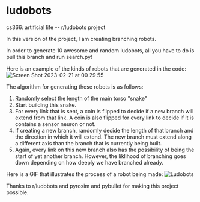 # ludobots
cs366: artificial life -- r/ludobots project

In this version of the project, I am creating branching robots. 

In order to generate 10 awesome and random ludobots, all you have to do is pull this branch and run search.py!

Here is an example of the kinds of robots that are generated in the code:
![Screen Shot 2023-02-21 at 00 29 55](https://user-images.githubusercontent.com/62350419/220265201-6d618bf9-3965-403b-88c9-70d9e0a84b62.png)

The algorithm for generating these robots is as follows:
1. Randomly select the length of the main torso "snake"
2. Start building this snake. 
3. For every link that is sent, a coin is flipped to decide if a new branch will extend from that link. A coin is also flipped for every link to decide if it is contains a sensor neuron or not.
4. If creating a new branch, randomly decide the length of that branch and the direction in which it will extend. The new branch must extend along a different axis than the branch that is currently being built. 
5. Again, every link on this new branch also has the possibility of being the start of yet another branch. However, the liklihood of branching goes down depending on how deeply we have branched already. 

Here is a GIF that illustrates the process of a robot being made:
![Ludobots](https://user-images.githubusercontent.com/62350419/220272068-63b36636-fe18-443f-95c0-9391fbb9c47e.gif)


Thanks to r/ludobots and pyrosim and pybullet for making this project possible.
